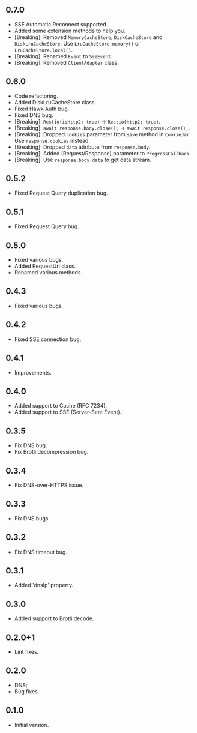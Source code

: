 ## 0.7.0
 - SSE Automatic Reconnect supported.
 - Added some extension methods to help you.
 - [Breaking]: Removed `MemoryCacheStore`, `DiskCacheStore` and `DiskLruCacheStore`. Use `LruCacheStore.memory()` or `LruCacheStore.local()`.
 - [Breaking]: Renamed `Event` to `SseEvent`.
 - [Breaking]: Removed `ClientAdapter` class.

## 0.6.0
 - Code refactoring.
 - Added DiskLruCacheStore class.
 - Fixed Hawk Auth bug.
 - Fixed DNS bug.
 - [Breaking]: `Restio(isHttp2: true)` -> `Restio(http2: true)`.
 - [Breaking]: `await response.body.close();` -> `await response.close();`.
 - [Breaking]: Dropped `cookies` parameter from `save` method in `CookieJar`. Use `response.cookies` instead.
 - [Breaking]: Dropped `data` attribute from `response.body`.
 - [Breaking]: Added (Request/Response) parameter to `ProgressCallback`.
 - [Breaking]: Use `response.body.data` to get data stream.

## 0.5.2
 - Fixed Request Query duplication bug.

## 0.5.1
 - Fixed Request Query bug.

## 0.5.0

- Fixed various bugs.
- Added RequestUri class.
- Renamed various methods.

## 0.4.3

- Fixed various bugs.

## 0.4.2

- Fixed SSE connection bug.

## 0.4.1

- Improvements.

## 0.4.0

- Added support to Cache (RFC 7234).
- Added support to SSE (Server-Sent Event).

## 0.3.5

- Fix DNS bug.
- Fix Brotli decompression bug.

## 0.3.4

- Fix DNS-over-HTTPS issue.

## 0.3.3

- Fix DNS bugs.

## 0.3.2

- Fix DNS timeout bug.

## 0.3.1

- Added 'dnsIp' property.

## 0.3.0

- Added support to Brotli decode.

## 0.2.0+1

- Lint fixes.

## 0.2.0

- DNS;
- Bug fixes.

## 0.1.0

- Initial version.
